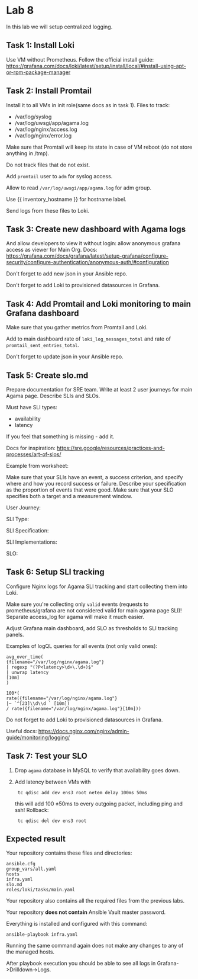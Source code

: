 # Lab 8

In this lab we will setup centralized logging.

## Task 1: Install Loki

Use VM without Prometheus. Follow the official install guide:
https://grafana.com/docs/loki/latest/setup/install/local/#install-using-apt-or-rpm-package-manager

## Task 2: Install Promtail

Install it to all VMs in init role(same docs as in task 1).
Files to track:

  - /var/log/syslog
  - /var/log/uwsgi/app/agama.log
  - /var/log/nginx/access.log
  - /var/log/nginx/error.log

Make sure that Promtail will keep its state in case of VM reboot (do not store anything in /tmp).

Do not track files that do not exist.

Add `promtail` user to `adm` for syslog access.

Allow to read `/var/log/uwsgi/app/agama.log` for adm group.

Use {{ inventory_hostname }} for hostname label.

Send logs from these files to Loki.

## Task 3: Create new dashboard with Agama logs

And allow developers to view it without login: 
allow anonymous grafana access as viewer for Main Org.
Docs: https://grafana.com/docs/grafana/latest/setup-grafana/configure-security/configure-authentication/anonymous-auth/#configuration

Don't forget to add new json in your Ansible repo.

Don't forget to add Loki to provisioned datasources in Grafana.

## Task 4: Add Promtail and Loki monitoring to main Grafana dashboard

Make sure that you gather metrics from Promtail and Loki.

Add to main dashboard rate of `loki_log_messages_total` and rate of `promtail_sent_entries_total`.

Don't forget to update json in your Ansible repo.

## Task 5: Create slo.md

Prepare documentation for SRE team. Write at least 2 user journeys for main Agama page. Describe SLIs and SLOs.

Must have SLI types:
  - availability
  - latency

If you feel that something is missing - add it.

Docs for inspiration: https://sre.google/resources/practices-and-processes/art-of-slos/

Example from worksheet:

Make sure that your SLIs have an event, a success criterion, and specify where and 
how you record success or failure. Describe your specification as the proportion of 
events that were good. Make sure that your SLO specifies both a target and a 
measurement window.

User Journey:

SLI Type:

SLI Specification:

SLI Implementations:

SLO:

## Task 6: Setup SLI tracking

Configure Nginx logs for Agama SLI tracking and start collecting them into Loki.

Make sure you're collecting only `valid` events (requests to prometheus/grafana are not considered valid for main agama page SLI)! Separate access_log for agama will make it much easier.

Adjust Grafana main dashboard, add SLO as thresholds to SLI tracking panels.

Examples of logQL queries for all events (not only valid ones):

    avg_over_time(
    {filename="/var/log/nginx/agama.log"}
    | regexp "(?P<latency>\d+\.\d+)$"
    | unwrap latency
    [10m]
    )

    100*(
    rate({filename="/var/log/nginx/agama.log"} 
    |~ `^[23]\\d\\d ` [10m])
    / rate({filename="/var/log/nginx/agama.log"}[10m]))

Do not forget to add Loki to provisioned datasources in Grafana.

Useful docs: https://docs.nginx.com/nginx/admin-guide/monitoring/logging/

## Task 7: Test your SLO

1. Drop `agama` database in MySQL to verify that availability goes down.
2. Add latency between VMs with

        tc qdisc add dev ens3 root netem delay 100ms 50ms

    this will add 100 ±50ms to every outgoing packet, including ping and ssh! Rollback:

        tc qdisc del dev ens3 root

## Expected result

Your repository contains these files and directories:

    ansible.cfg
    group_vars/all.yaml
    hosts
    infra.yaml
    slo.md
    roles/loki/tasks/main.yaml

Your repository also contains all the required files from the previous labs.

Your repository **does not contain** Ansible Vault master password.

Everything is installed and configured with this command:

	ansible-playbook infra.yaml

Running the same command again does not make any changes to any of the managed
hosts.

After playbook execution you should be able to see all logs in Grafana->Drilldown->Logs.
